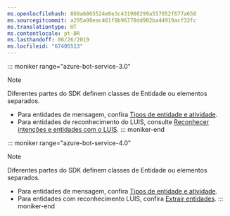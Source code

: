 ```yaml
---
ms.openlocfilehash: 869a6865524e0e3c431980299a557052f677a658
ms.sourcegitcommit: a295a90eac461f8b96770dd902ba44919acf33fc
ms.translationtype: HT
ms.contentlocale: pt-BR
ms.lasthandoff: 06/26/2019
ms.locfileid: "67405513"
---
```

::: moniker range="azure-bot-service-3.0"
> [!NOTE]
> Diferentes partes do SDK definem classes de Entidade ou elementos separados.
> - Para entidades de mensagem, confira [Tipos de entidade e atividade](https://docs.microsoft.com/azure/bot-service/bot-service-activities-entities?view=azure-bot-service-4.0).
> - Para entidades de reconhecimento do LUIS, consulte [Reconhecer intenções e entidades com o LUIS](../nodejs/bot-builder-nodejs-recognize-intent-luis.md).
::: moniker-end

::: moniker range="azure-bot-service-4.0"
> [!NOTE]
> Diferentes partes do SDK definem classes de Entidade ou elementos separados.
> - Para entidades de mensagem, confira [Tipos de entidade e atividade](https://docs.microsoft.com/azure/bot-service/bot-service-activities-entities?view=azure-bot-service-4.0).
> - Para entidades com reconhecimento LUIS, confira [Extrair entidades](../v4sdk/bot-builder-howto-v4-luis.md).
::: moniker-end
